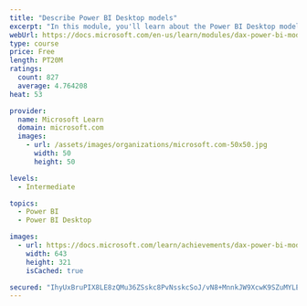 ```yaml
---
title: "Describe Power BI Desktop models"
excerpt: "In this module, you'll learn about the Power BI Desktop model structure, star schema design basics, analytics queries, and report visual configuration. This module provides a strong foundation on which you can learn to optimize model designs and add model calculations."
webUrl: https://docs.microsoft.com/en-us/learn/modules/dax-power-bi-models/
type: course
price: Free
length: PT20M
ratings:
  count: 827
  average: 4.764208
heat: 53

provider:
  name: Microsoft Learn
  domain: microsoft.com
  images:
    - url: /assets/images/organizations/microsoft.com-50x50.jpg
      width: 50
      height: 50

levels:
  - Intermediate

topics:
  - Power BI
  - Power BI Desktop

images:
  - url: https://docs.microsoft.com/learn/achievements/dax-power-bi-models-social.png
    width: 643
    height: 321
    isCached: true

secured: "IhyUxBruPIX8LE8zQMu36ZSskc8PvNsskcSoJ/vN8+MnnkJW9XcwK9SZuMYLE/IEMa5J3+tKdtY92g07E7lPz21WQLSjSAhZ1b8zQt2bSY/9f5wVnAiUR2jg5Q0dcqU7BjeFSOn+ACoaukoM+irsRXhAjbZX4Ew4qqhNYiv2/smUpTNY0KHbVHq1k8V8hmcpeFUffMvM1RB1lAWEDINRcV11mTKsy8Y3M5w7LnGEj3JxSeRy1OWzFkxF/6Yc9tr9BUja2QjLOMuA/3tLe63PJTnr9lsT61u0+y58QXi1I4asAYBU6a4ae9df2e0xMlu+lZdZOv2IyTTBfwnmot+zuehLidD+0lUt1y2lsckXX0HNXAaNkGIMTW4xB8VfnzREaY1jRifOOGo7iaExf3KM9mJWbPEJH0IlWUnV2KFi+Ko=;TRm9VS84t0IOfuev++6wWg=="
---
```


